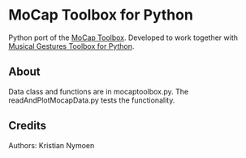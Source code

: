 # MoCap Toolbox for Python

Python port of the [MoCap Toolbox](https://www.jyu.fi/hytk/fi/laitokset/mutku/en/research/materials/mocaptoolbox). Developed to work together with [Musical Gestures Toolbox for Python](https://github.com/fourMs/MGT-python).


## About 

Data class and functions are in mocaptoolbox.py. The readAndPlotMocapData.py tests the functionality.





## Credits

Authors: Kristian Nymoen
